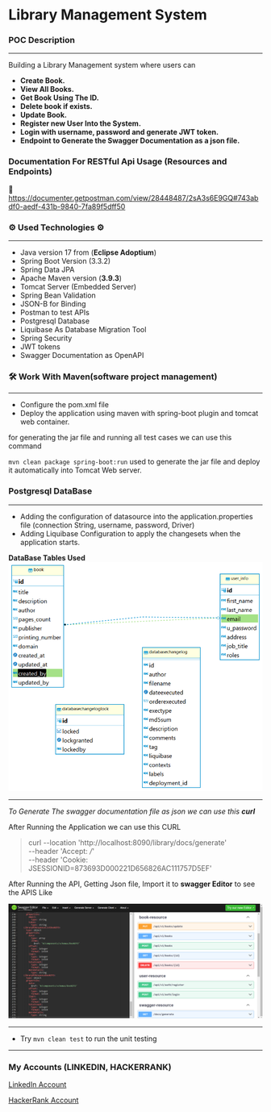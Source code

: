 # Library Management System

### **POC Description**

-----
Building a Library Management system where users can
- **Create Book.**
- **View All Books.**
- **Get Book Using The ID.**
- **Delete book if exists.**
- **Update Book.**
- **Register new User Into the System.**
- **Login with username, password and generate JWT token.**
- **Endpoint to Generate the Swagger Documentation as a json file.**

### Documentation For RESTful Api Usage (Resources and Endpoints)

📧 https://documenter.getpostman.com/view/28448487/2sA3s6E9GQ#743abdf0-aedf-431b-9840-7fa89f5dff50

### ⚙ Used Technologies ⚙

---
* Java version 17 from (**Eclipse Adoptium**)
* Spring Boot Version (3.3.2)
* Spring Data JPA
* Apache Maven version (**3.9.3**)
* Tomcat Server (Embedded Server)
* Spring Bean Validation
* JSON-B for Binding
* Postman to test APIs
* Postgresql Database
* Liquibase As Database Migration Tool
* Spring Security
* JWT tokens
* Swagger Documentation as OpenAPI

### 🛠 Work With Maven(software project management)

---
* Configure the pom.xml file
* Deploy the application using maven with spring-boot plugin and tomcat web container.

for generating the jar file and running all test cases we can use this command

`mvn clean package spring-boot:run` used to generate the jar file 
and deploy it automatically into Tomcat Web server.




### Postgresql DataBase

---
* Adding the configuration of datasource into the application.properties file (connection String, username, password, Driver)
* Adding Liquibase Configuration to apply the changesets when the application starts.

**DataBase Tables Used**
![Alt text](src/main/resources/static/library-management-system.png)

---
*To Generate The swagger documentation file as json we can use this **curl***

After Running the Application we can use this CURL
>curl --location 'http://localhost:8090/library/docs/generate' \
--header 'Accept: */*' \
--header 'Cookie: JSESSIONID=873693D000221D656826AC111757D5EF'

After Running the API, Getting Json file, Import it to **swagger Editor** to see the APIS Like

![Alt text](src/main/resources/static/swaggerDocs.png)

---

- Try
`mvn clean test` to run the unit testing 

  

------
### My  Accounts (LINKEDIN, HACKERRANK)

[LinkedIn Account](https://www.linkedin.com/in/abdallah96)


[HackerRank Account](https://www.hackerrank.com/profile/abdallahsameer22)

